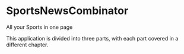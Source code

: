 # SportsNewsCombinator
All your Sports in one page

This application is divided into three parts, with each part covered in a different chapter.
